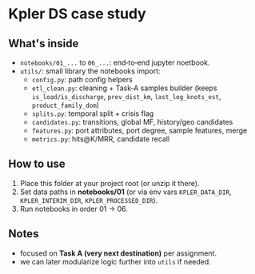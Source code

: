 
# Kpler DS case study 

## What's inside
- `notebooks/01_...` to `06_...`: end‑to‑end jupyter noetbook.
- `utils/`: small library the notebooks import:
  - `config.py`: path config helpers
  - `etl_clean.py`: cleaning + Task‑A samples builder (keeps `is_load/is_discharge`, `prev_dist_km`, `last_leg_knots_est`, `product_family_dom`)
  - `splits.py`: temporal split + crisis flag
  - `candidates.py`: transitions, global MF, history/geo candidates
  - `features.py`: port attributes, port degree, sample features, merge
  - `metrics.py`: hits@K/MRR, candidate recall

## How to use
1. Place this folder at your project root (or unzip it there).
2. Set data paths in **notebooks/01** (or via env vars `KPLER_DATA_DIR`, `KPLER_INTERIM_DIR`, `KPLER_PROCESSED_DIR`).
3. Run notebooks in order 01 → 06.

## Notes
- focused on **Task A (very next destination)** per assignment.
- we can later modularize logic further into `utils` if needed.
